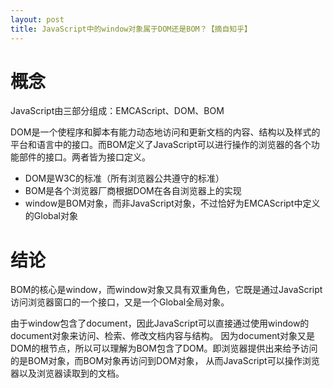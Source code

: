 ```yaml
---
layout: post
title: JavaScript中的window对象属于DOM还是BOM？【摘自知乎】
---
```


# 概念

JavaScript由三部分组成：EMCAScript、DOM、BOM

DOM是一个使程序和脚本有能力动态地访问和更新文档的内容、结构以及样式的平台和语言中的接口。而BOM定义了JavaScript可以进行操作的浏览器的各个功能部件的接口。两者皆为接口定义。

* DOM是W3C的标准（所有浏览器公共遵守的标准）
* BOM是各个浏览器厂商根据DOM在各自浏览器上的实现
* window是BOM对象，而非JavaScript对象，不过恰好为EMCAScript中定义的Global对象

# 结论

BOM的核心是window，而window对象又具有双重角色，它既是通过JavaScript访问浏览器窗口的一个接口，又是一个Global全局对象。

由于window包含了document，因此JavaScript可以直接通过使用window的document对象来访问、检索、修改文档内容与结构。
因为document对象又是DOM的根节点，所以可以理解为BOM包含了DOM。即浏览器提供出来给予访问的是BOM对象，而BOM对象再访问到DOM对象，
从而JavaScript可以操作浏览器以及浏览器读取到的文档。
